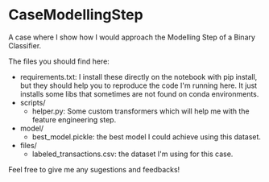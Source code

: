 # CaseModellingStep

A case where I show how I would approach the Modelling Step of a Binary Classifier.

The files you should find here:

- requirements.txt: I install these directly on the notebook with pip install, but they should help you to reproduce the code I'm running here. It just installs some libs that sometimes are not found on conda environments.
- scripts/
    - helper.py: Some custom transformers which will help me with the feature engineering step.
- model/
    - best_model.pickle: the best model I could achieve using this dataset.
- files/
    - labeled_transactions.csv: the dataset I'm using for this case.

Feel free to give me any sugestions and feedbacks!
